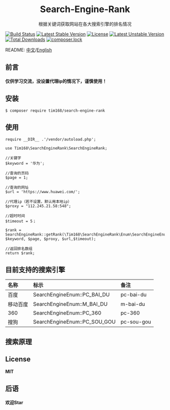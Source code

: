 <h1 align="center"> Search-Engine-Rank </h1>

<p align="center"> 根据关键词获取网站在各大搜索引擎的排名情况</p>

[![Build Status](https://travis-ci.org/TIM168/search-engine-rank.svg?branch=master)](https://travis-ci.org/TIM168/search-engine-rank)
[![Latest Stable Version](https://poser.pugx.org/tim168/search-engine-rank/v/stable)](https://packagist.org/packages/tim168/search-engine-rank)
[![License](https://poser.pugx.org/tim168/search-engine-rank/license)](https://packagist.org/packages/tim168/search-engine-rank)
[![Latest Unstable Version](https://poser.pugx.org/tim168/search-engine-rank/v/unstable)](https://packagist.org/packages/tim168/search-engine-rank)
[![Total Downloads](https://poser.pugx.org/tim168/search-engine-rank/downloads)](https://packagist.org/packages/tim168/search-engine-rank)
[![composer.lock](https://poser.pugx.org/tim168/search-engine-rank/composerlock)](https://packagist.org/packages/tim168/search-engine-rank)

README: [中文](https://github.com/TIM168/search-engine-rank/blob/master/README.md "中文")/[English](https://github.com/TIM168/search-engine-rank/blob/master/README-en.md "English")

## 前言
#### 仅供学习交流，没设置代理ip的情况下，谨慎使用！

## 安装

```shell
$ composer require tim168/search-engine-rank
```

## 使用
    require __DIR__ .'/vendor/autoload.php';

    use Tim168\SearchEngineRank\SearchEngineRank;
	
	//关键字
    $keyword = '华为';
    
	//查询的页码
    $page = 1;
    
	//查询的网址
    $url = 'https://www.huawei.com/';
	
	//代理ip（若不设置，默认用本地ip）
	$proxy = "112.245.21.58:548";
	
	//超时时间
	$timeout = 5；
	
	$rank = SearchEngineRank::getRank(\Tim168\SearchEngineRank\Enum\SearchEngineEnum::PC_360, $keyword, $page, $proxy, $url,$timeout);
	
	//返回排名数组
	return $rank;
	
## 目前支持的搜索引擎
|  名称| 标示  | 备注  |
| :------------ | :------------ |:------------ |
| 百度 | SearchEngineEnum::PC_BAI_DU  |pc-bai-du  |
| 移动百度  | SearchEngineEnum::M_BAI_DU  |m-bai-du  |
| 360  | SearchEngineEnum::PC_360  |pc-360  |
| 搜狗  | SearchEngineEnum::PC_SOU_GOU  |pc-sou-gou  |

## 搜索原理


## License
**MIT**

## 后语
#### 欢迎Star
